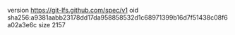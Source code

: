 version https://git-lfs.github.com/spec/v1
oid sha256:a9381aabb23178dd17da958858532d1c68971399b16d7f51438c08f6a02a3e6c
size 2157
